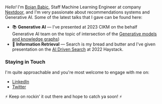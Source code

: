 
*Hello!* I'm [Bojan Babic](https://www.bojanbabic.com/), Staff Machine Learning Engineer at company [Nextdoor](https://nextdoor.com/), and I'm very passionate about recommendations systems and Generative AI. Some of the latest talks that I gave can be found here:

* 📚 **Generative AI** — I've presented at 2023 CIKM on the behalf Generative AI team on the topic of intersection of the [Generative models and knowledge graphs](https://wsl.iiitb.ac.in/cikm-2023-ekgllm-invited-talks/))
* 💬 **Information Retrieval** — Search is my bread and butter and I've given presentation on the [AI Driven Search](https://haystackconf.com/us2022/talk-16/) at 2022 Haystack.


### Staying in Touch

I'm quite approachable and you're most welcome to engage with me on:

*  [LinkedIn](https://www.linkedin.com/in/bojanbabic/)
*  [Twitter](https://twitter.com/bojanbabic)

⚡ Keep on rockin’ it out there and hope to catch ya soon! ⚡

<!--
**bojanbabic/bojanbabic** is a ✨ _special_ ✨ repository because its `README.md` (this file) appears on your GitHub profile.

Here are some ideas to get you started:

- 🔭 I’m currently working on ...
- 🌱 I’m currently learning ...
- 👯 I’m looking to collaborate on ...
- 🤔 I’m looking for help with ...
- 💬 Ask me about ...
- 📫 How to reach me: ...
- 😄 Pronouns: ...
- ⚡ Fun fact: ...
-->
